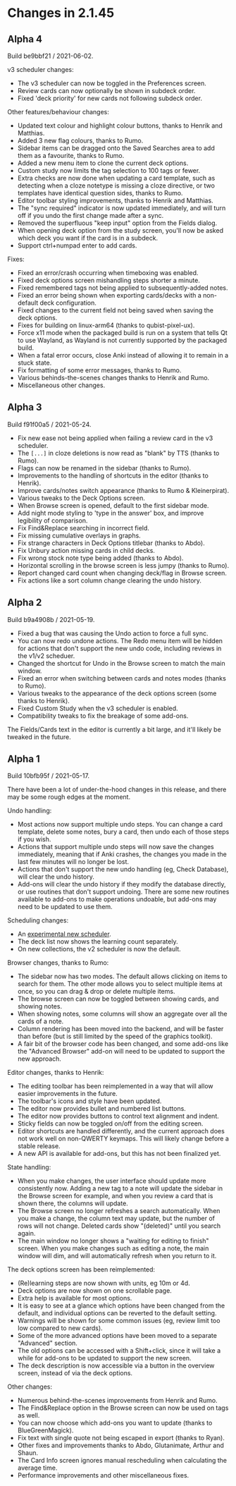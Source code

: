 # Changes in 2.1.45

## Alpha 4

Build be9bbf21 / 2021-06-02.

v3 scheduler changes:

- The v3 scheduler can now be toggled in the Preferences screen.
- Review cards can now optionally be shown in subdeck order.
- Fixed 'deck priority' for new cards not following subdeck order.

Other features/behaviour changes:

- Updated text colour and highlight colour buttons, thanks to Henrik and Matthias.
- Added 3 new flag colours, thanks to Rumo.
- Sidebar items can be dragged onto the Saved Searches area to add them as a favourite,
  thanks to Rumo.
- Added a new menu item to clone the current deck options.
- Custom study now limits the tag selection to 100 tags or fewer.
- Extra checks are now done when updating a card template, such as detecting when
  a cloze notetype is missing a cloze directive, or two templates have identical question
  sides, thanks to Rumo.
- Editor toolbar styling improvements, thanks to Henrik and Matthias.
- The "sync required" indicator is now updated immediately, and will turn off
  if you undo the first change made after a sync.
- Removed the superfluous "keep input" option from the Fields dialog.
- When opening deck option from the study screen, you'll now be asked which deck
  you want if the card is in a subdeck.
- Support ctrl+numpad enter to add cards.

Fixes:

- Fixed an error/crash occurring when timeboxing was enabled.
- Fixed deck options screen mishandling steps shorter a minute.
- Fixed remembered tags not being applied to subsequently-added notes.
- Fixed an error being shown when exporting cards/decks with a non-default deck configuration.
- Fixed changes to the current field not being saved when saving the deck options.
- Fixes for building on linux-arm64 (thanks to qubist-pixel-ux).
- Force x11 mode when the packaged build is run on a system that tells Qt to use Wayland,
  as Wayland is not currently supported by the packaged build.
- When a fatal error occurs, close Anki instead of allowing it to remain in a stuck state.
- Fix formatting of some error messages, thanks to Rumo.
- Various behinds-the-scenes changes thanks to Henrik and Rumo.
- Miscellaneous other changes.

## Alpha 3

Build f91f00a5 / 2021-05-24.

- Fix new ease not being applied when failing a review card in the v3 scheduler.
- The `[...]` in cloze deletions is now read as "blank" by TTS (thanks to Rumo).
- Flags can now be renamed in the sidebar (thanks to Rumo).
- Improvements to the handling of shortcuts in the editor (thanks to Henrik).
- Improve cards/notes switch appearance (thanks to Rumo & Kleinerpirat).
- Various tweaks to the Deck Options screen.
- When Browse screen is opened, default to the first sidebar mode.
- Add night mode styling to 'type in the answer' box, and improve legibility
  of comparison.
- Fix Find&Replace searching in incorrect field.
- Fix missing cumulative overlays in graphs.
- Fix strange characters in Deck Options titlebar (thanks to Abdo).
- Fix Unbury action missing cards in child decks.
- Fix wrong stock note type being added (thanks to Abdo).
- Horizontal scrolling in the browse screen is less jumpy (thanks to Rumo).
- Report changed card count when changing deck/flag in Browse screen.
- Fix actions like a sort column change clearing the undo history.

## Alpha 2

Build b9a4908b / 2021-05-19.

- Fixed a bug that was causing the Undo action to force a full sync.
- You can now redo undone actions. The Redo menu item will be hidden
  for actions that don't support the new undo code, including reviews in
  the v1/v2 scheduer.
- Changed the shortcut for Undo in the Browse screen to match the main
  window.
- Fixed an error when switching between cards and notes modes (thanks to Rumo).
- Various tweaks to the appearance of the deck options screen (some thanks to
  Henrik).
- Fixed Custom Study when the v3 scheduler is enabled.
- Compatibility tweaks to fix the breakage of some add-ons.

The Fields/Cards text in the editor is currently a bit large, and it'll likely
be tweaked in the future.

## Alpha 1

Build 10bfb95f / 2021-05-17.

There have been a lot of under-the-hood changes in this release, and there may
be some rough edges at the moment.

Undo handling:

- Most actions now support multiple undo steps. You can change a card template,
  delete some notes, bury a card, then undo each of those steps if you wish.
- Actions that support multiple undo steps will now save the changes
  immediately, meaning that if Anki crashes, the changes you made in the last
  few minutes will no longer be lost.
- Actions that don't support the new undo handling (eg, Check Database), will
  clear the undo history.
- Add-ons will clear the undo history if they modify the database directly, or
  use routines that don't support undoing. There are some new routines available
  to add-ons to make operations undoable, but add-ons may need to be updated
  to use them.

Scheduling changes:

- An [experimental new scheduler](./2021-scheduler.md).
- The deck list now shows the learning count separately.
- On new collections, the v2 scheduler is now the default.

Browser changes, thanks to Rumo:

- The sidebar now has two modes. The default allows clicking on items to search
  for them. The other mode allows you to select multiple items at once, so you
  can drag & drop or delete multiple items.
- The browse screen can now be toggled between showing cards,
  and showing notes.
- When showing notes, some columns will show an aggregate over all the
  cards of a note.
- Column rendering has been moved into the backend, and will be faster than
  before (but is still limited by the speed of the graphics toolkit).
- A fair bit of the browser code has been changed, and some add-ons like the
  "Advanced Browser" add-on will need to be updated to support the new approach.

Editor changes, thanks to Henrik:

- The editing toolbar has been reimplemented in a way that will allow easier
  improvements in the future.
- The toolbar's icons and style have been updated.
- The editor now provides bullet and numbered list buttons.
- The editor now provides buttons to control text alignment and indent.
- Sticky fields can now be toggled on/off from the editing screen.
- Editor shortcuts are handled differently, and the current approach does not
  work well on non-QWERTY keymaps. This will likely change before a stable release.
- A new API is available for add-ons, but this has not been finalized yet.

State handling:

- When you make changes, the user interface should update more consistently now.
  Adding a new tag to a note will update the sidebar in the Browse screen for
  example, and when you review a card that is shown there, the columns will
  update.
- The Browse screen no longer refreshes a search automatically. When you make a
  change, the column text may update, but the number of rows will not change.
  Deleted cards show "(deleted)" until you search again.
- The main window no longer shows a "waiting for editing to finish" screen. When
  you make changes such as editing a note, the main window will dim, and will
  automatically refresh when you return to it.

The deck options screen has been reimplemented:

- (Re)learning steps are now shown with units, eg 10m or 4d.
- Deck options are now shown on one scrollable page.
- Extra help is available for most options.
- It is easy to see at a glance which options have been changed from the
  default, and individual options can be reverted to the default setting.
- Warnings will be shown for some common issues (eg, review limit too low
  compared to new cards).
- Some of the more advanced options have been moved to a separate "Advanced"
  section.
- The old options can be accessed with a Shift+click, since it will take a while
  for add-ons to be updated to support the new screen.
- The deck description is now accessible via a button in the overview screen,
  instead of via the deck options.

Other changes:

- Numerous behind-the-scenes improvements from Henrik and Rumo.
- The Find&Replace option in the Browse screen can now be used on tags as well.
- You can now choose which add-ons you want to update (thanks to BlueGreenMagick).
- Fix text with single quote not being escaped in export (thanks to Ryan).
- Other fixes and improvements thanks to Abdo, Glutanimate, Arthur and Shaun.
- The Card Info screen ignores manual rescheduling when calculating the average
  time.
- Performance improvements and other miscellaneous fixes.
